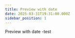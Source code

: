 ```yaml
---
title: Preview with date
date: 2025-03-31T19:31:00.000Z
sidebar_position: 1
---
```

Preview with date -test

